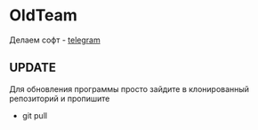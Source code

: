 # OldTeam
Делаем софт -
[telegram](https://t.me/+Ft1ABe8P8Tc1YzZi)
## UPDATE
Для обновления программы просто зайдите в клонированный репозиторий и пропишите
- git pull
